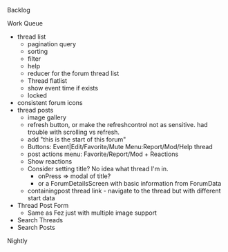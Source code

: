 Backlog

Work Queue
* thread list
  * pagination query
  * sorting
  * filter
  * help
  * reducer for the forum thread list
  * Thread flatlist
  * show event time if exists
  * locked
* consistent forum icons
* thread posts
  * image gallery
  * refresh button, or make the refreshcontrol not as sensitive. had trouble with scrolling vs refresh.
  * add "this is the start of this forum"
  * Buttons: Event|Edit/Favorite/Mute Menu:Report/Mod/Help thread
  * post actions menu: Favorite/Report/Mod + Reactions
  * Show reactions
  * Consider setting title? No idea what thread I'm in.
    * onPress => modal of title?
    * or a ForumDetailsScreen with basic information from ForumData
  * containingpost thread link - navigate to the thread but with different start data
* Thread Post Form
  * Same as Fez just with multiple image support
* Search Threads
* Search Posts

Nightly
